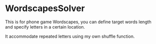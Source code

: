 # WordscapesSolver

This is for phone game Wordscapes, you can define target words length and specify letters in a certain location. 

It accommodate repeated letters using my own shuffle function. 
